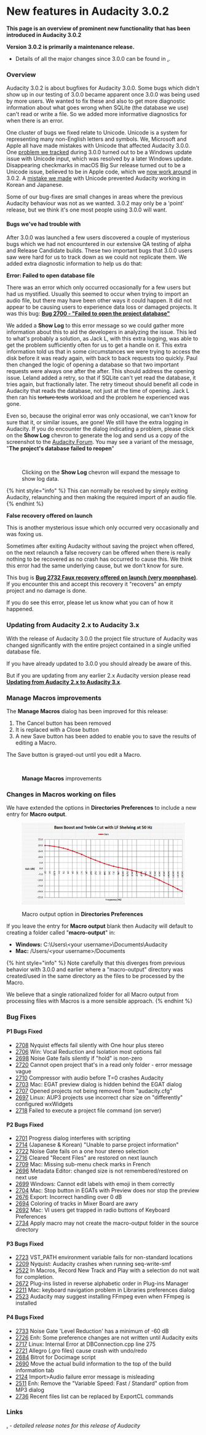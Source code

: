 # New features in Audacity 3.0.2

**This page is an overview of prominent new functionality that has been introduced in Audacity 3.0.2**

**Version 3.0.2 is primarily a maintenance release.**

* Details of all the major changes since 3.0.0 can be found in [.](./ "mention").

### Overview

Audacity 3.0.2 is about bugfixes for Audacity 3.0.0. Some bugs which didn't show up in our testing of 3.0.0 became apparent once 3.0.0 was being used by more users. We wanted to fix these and also to get more diagnostic information about what goes wrong when SQLite (the database we use) can't read or write a file. So we added more informative diagnostics for when there is an error.

One cluster of bugs we fixed relate to Unicode. Unicode is a system for representing many non-English letters and symbols. We, Microsoft and Apple all have made mistakes with Unicode that affected Audacity 3.0.0. One [problem we tracked](https://bugzilla.audacityteam.org/show\_bug.cgi?id=2715) during 3.0.0 turned out to be a Windows update issue with Unicode input, which was resolved by a later Windows update. Disappearing checkmarks in macOS Big Sur release turned out to be a Unicode issue, believed to be in Apple code, which we [now work around](https://bugzilla.audacityteam.org/show\_bug.cgi?id=2709) in 3.0.2. A [mistake we made](https://bugzilla.audacityteam.org/show\_bug.cgi?id=2714) with Unicode prevented Audacity working in Korean and Japanese.

Some of our bug-fixes are small changes in areas where the previous Audacity behaviour was not as we wanted. 3.0.2 may only be a 'point' release, but we think it's one most people using 3.0.0 will want.

#### Bugs we've had trouble with

After 3.0.0 was launched a few users discovered a couple of mysterious bugs which we had not encountered in our extensive QA testing of alpha and Release Candidate builds. These two important bugs that 3.0.0 users saw were hard for us to track down as we could not replicate them. We added extra diagnostic information to help us do that:

**Error: Failed to open database file**

There was an error which only occurred occasionally for a few users but had us mystified. Usually this seemed to occur when trying to import an audio file, but there may have been other ways it could happen. It did not appear to be causing users to experience data loss or damaged projects. It was this bug: [**Bug 2700 - "Failed to open the project database"**](https://bugzilla.audacityteam.org/show\_bug.cgi?id=2700)

We added a **Show Log** to this error message so we could gather more information about this to aid the developers in analyzing the issue. This led to what's probably a solution, as Jack L, with this extra logging, was able to get the problem sufficiently often for us to get a handle on it. This extra information told us that in some circumstances we were trying to access the disk before it was ready again, with back to back requests too quickly. Paul then changed the logic of opening a database so that two important requests were always one after the after. This should address the opening issue. Leland added a retry, so that if SQLite can't yet read the database, it tries again, but fractionally later. The retry timeout should benefit all code in Audacity that reads the database, not just at the time of opening. Jack L then ran his ~~torture tests~~ workload and the problem he experienced was gone.

Even so, because the original error was only occasional, we can't know for sure that it, or similar issues, are gone! We still have the extra logging in Audacity. If you do encounter the dialog indicating a problem, please click on the **Show Log** chevron to generate the log and send us a copy of the screenshot to the [Audacity Forum](https://forum.audacityteam.org/index.php). You may see a variant of the message, "**The project's database failed to reopen**"

<figure><img src="../../../../../.gitbook/assets/image (50).png" alt=""><figcaption><p>Clicking on the <strong>Show Log</strong> chevron will expand the message to show log data.</p></figcaption></figure>

{% hint style="info" %}
This can normally be resolved by simply exiting Audacity, relaunching and then making the required import of an audio file.
{% endhint %}

**False recovery offered on launch**

This is another mysterious issue which only occurred very occasionally and was foxing us.

Sometimes after exiting Audacity without saving the project when offered, on the next relaunch a false recovery can be offered when there is really nothing to be recovered as no crash has occurred to cause this. We think this error had the same underlying cause, but we don't know for sure.

This bug is [**Bug 2732 Faux recovery offered on launch (very moonphase)**](https://bugzilla.audacityteam.org/show\_bug.cgi?id=2732). If you encounter this and accept this recovery it "recovers" an empty project and no damage is done.

If you do see this error, please let us know what you can of how it happened.

### Updating from Audacity 2.x to Audacity 3.x

With the release of Audacity 3.0.0 the project file structure of Audacity was changed significantly with the entire project contained in a single unified database file.

If you have already updated to 3.0.0 you should already be aware of this.

But if you are updating from any earlier 2.x Audacity version please read [**Updating from Audacity 2.x to Audacity 3.x**](https://manual.audacityteam.org/man/updating\_from\_audacity\_2.x\_to\_audacity\_3.html).

### Manage Macros improvements

The **Manage Macros** dialog has been improved for this release:

1. The Cancel button has been removed
2. It is replaced with a Close button
3. A new Save button has been added to enable you to save the results of editing a Macro.

The Save button is grayed-out until you edit a Macro.

<figure><img src="../../../../../.gitbook/assets/image (44).png" alt=""><figcaption><p><strong>Manage Macros</strong> improvements</p></figcaption></figure>

### Changes in Macros working on files

We have extended the options in **Directories Preferences** to include a new entry for **Macro output**.

<figure><img src="../../../../../.gitbook/assets/image.png" alt=""><figcaption><p>Macro output option in <strong>Directories Preferences</strong></p></figcaption></figure>

If you leave the entry for **Macro output** blank then Audacity will default to creating a folder called "**macro-output**" in:

* **Windows:** C:\Users\\\<your username>\Documents\Audacity
* **Mac:** /Users/\<your username>/Documents

{% hint style="info" %}
Note carefully that this diverges from previous behavior with 3.0.0 and earlier where a "macro-output" directory was created/used in the same directory as the files to be processed by the Macro.

We believe that a single rationalized folder for all Macro output from processing files with Macros is a more sensible approach.
{% endhint %}

### Bug Fixes

#### P1 Bugs Fixed

* [2708](https://bugzilla.audacityteam.org/show\_bug.cgi?id=2708) Nyquist effects fail silently with One hour plus stereo
* [2706](https://bugzilla.audacityteam.org/show\_bug.cgi?id=2706) Win: Vocal Reduction and Isolation most options fail
* [2698](https://bugzilla.audacityteam.org/show\_bug.cgi?id=2698) Noise Gate fails silently if "hold" is non-zero
* [2720](https://bugzilla.audacityteam.org/show\_bug.cgi?id=2720) Cannot open project that's in a read only folder - error message vague
* [2710](https://bugzilla.audacityteam.org/show\_bug.cgi?id=2710) Compressor with audio before T=0 crashes Audacity
* [2703](https://bugzilla.audacityteam.org/show\_bug.cgi?id=2703) Mac: EGAT preview dialog is hidden behind the EGAT dialog
* [2707](https://bugzilla.audacityteam.org/show\_bug.cgi?id=2707) Opened projects not being removed from "audacity.cfg"
* [2697](https://bugzilla.audacityteam.org/show\_bug.cgi?id=2697) Linux: AUP3 projects use incorrect char size on "differently" configured wxWidgets
* [2718](https://bugzilla.audacityteam.org/show\_bug.cgi?id=2718) Failed to execute a project file command (on server)

#### P2 Bugs Fixed

* [2701](https://bugzilla.audacityteam.org/show\_bug.cgi?id=2701) Progress dialog interferes with scripting
* [2714](https://bugzilla.audacityteam.org/show\_bug.cgi?id=2714) (Japanese & Korean) "Unable to parse project information"
* [2722](https://bugzilla.audacityteam.org/show\_bug.cgi?id=2722) Noise Gate fails on a one hour stereo selection
* [2716](https://bugzilla.audacityteam.org/show\_bug.cgi?id=2716) Cleared "Recent Files" are restored on next launch
* [2709](https://bugzilla.audacityteam.org/show\_bug.cgi?id=2709) Mac: Missing sub-menu check marks in French
* [2696](https://bugzilla.audacityteam.org/show\_bug.cgi?id=2696) Metadata Editor: changed size is not remembered/restored on next use
* [2699](https://bugzilla.audacityteam.org/show\_bug.cgi?id=2699) Windows: Cannot edit labels with emoji in them correctly
* [2704](https://bugzilla.audacityteam.org/show\_bug.cgi?id=2704) Mac: Stop button in EGATs with Preview does nor stop the preview
* [2676](https://bugzilla.audacityteam.org/show\_bug.cgi?id=2676) Export: Incorrect handling over 0 dB
* [2694](https://bugzilla.audacityteam.org/show\_bug.cgi?id=2694) Coloring of tracks in Mixer Board are awry
* [2692](https://bugzilla.audacityteam.org/show\_bug.cgi?id=2692) Mac: VI users get trapped in radio buttons of Keyboard Preferences
* [2734](https://bugzilla.audacityteam.org/show\_bug.cgi?id=2734) Apply macro may not create the macro-output folder in the source directory

#### P3 Bugs Fixed

* [2723](https://bugzilla.audacityteam.org/show\_bug.cgi?id=2723) VST\_PATH environment variable fails for non-standard locations
* [2209](https://bugzilla.audacityteam.org/show\_bug.cgi?id=2209) Nyquist: Audacity crashes when running seq-write-smf
* [2522](https://bugzilla.audacityteam.org/show\_bug.cgi?id=2522) In Macros, Record New Track and Play with a selection do not wait for completion.
* [2672](https://bugzilla.audacityteam.org/show\_bug.cgi?id=2672) Plug-ins listed in reverse alphabetic order in Plug-ins Manager
* [2211](https://bugzilla.audacityteam.org/show\_bug.cgi?id=2211) Mac: keyboard navigation problem in Libraries preferences dialog
* [2523](https://bugzilla.audacityteam.org/show\_bug.cgi?id=2523) Audacity may suggest installing FFmpeg even when FFmpeg is installed

#### P4 Bugs Fixed

* [2733](https://bugzilla.audacityteam.org/show\_bug.cgi?id=2733) Noise Gate 'Level Reduction' has a minimum of -60 dB
* [2726](https://bugzilla.audacityteam.org/show\_bug.cgi?id=2726) Enh: Some preference changes are not written until Audacity exits
* [2717](https://bugzilla.audacityteam.org/show\_bug.cgi?id=2717) Linux: Internal Error at DBConnection.cpp line 275
* [2721](https://bugzilla.audacityteam.org/show\_bug.cgi?id=2721) Allegro (.gro files) cause crash with undo/redo
* [2684](https://bugzilla.audacityteam.org/show\_bug.cgi?id=2684) Bitrot for Docimage script
* [2690](https://bugzilla.audacityteam.org/show\_bug.cgi?id=2690) Move the actual build information to the top of the build information tab
* [2124](https://bugzilla.audacityteam.org/show\_bug.cgi?id=2124) Import>Audio failure error message is misleading
* [2511](https://bugzilla.audacityteam.org/show\_bug.cgi?id=2511) Enh: Remove the "Variable Speed: Fast / Standard" option from MP3 dialog
* [2736](https://bugzilla.audacityteam.org/show\_bug.cgi?id=2736) Recent files list can be replaced by ExportCL commands

### Links

[.](./ "mention") _- detailed release notes for this release of Audacity_
